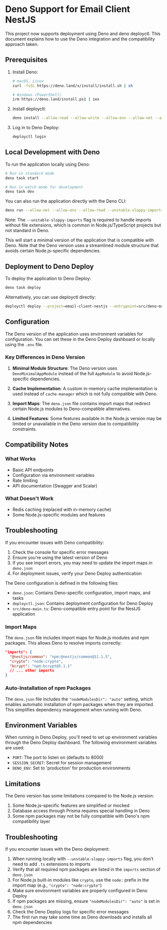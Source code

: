 # Deno Support for Email Client NestJS

This project now supports deployment using Deno and deno deployctl. This document explains how to use the Deno integration and the compatibility approach taken.

## Prerequisites

1. Install Deno:
   ```bash
   # macOS, Linux
   curl -fsSL https://deno.land/x/install/install.sh | sh
   
   # Windows (PowerShell)
   irm https://deno.land/install.ps1 | iex
   ```

2. Install deployctl:
   ```bash
   deno install --allow-read --allow-write --allow-env --allow-net --allow-run --no-check -r -f https://deno.land/x/deploy/deployctl.ts
   ```

3. Log in to Deno Deploy:
   ```bash
   deployctl login
   ```

## Local Development with Deno

To run the application locally using Deno:

```bash
# Run in standard mode
deno task start

# Run in watch mode for development
deno task dev
```

You can also run the application directly with the Deno CLI:

```bash
deno run --allow-net --allow-env --allow-read --unstable-sloppy-imports ./src/deno-main.ts
```

Note: The `--unstable-sloppy-imports` flag is required to handle imports without file extensions, which is common in Node.js/TypeScript projects but not standard in Deno.

This will start a minimal version of the application that is compatible with Deno. Note that the Deno version uses a streamlined module structure that avoids certain Node.js-specific dependencies.

## Deployment to Deno Deploy

To deploy the application to Deno Deploy:

```bash
deno task deploy
```

Alternatively, you can use deployctl directly:

```bash
deployctl deploy --project=email-client-nestjs --entrypoint=src/deno-main.ts
```

## Configuration

The Deno version of the application uses environment variables for configuration. You can set these in the Deno Deploy dashboard or locally using the `.env` file.

### Key Differences in Deno Version

1. **Minimal Module Structure**: The Deno version uses `DenoMinimalAppModule` instead of the full `AppModule` to avoid Node.js-specific dependencies.

2. **Cache Implementation**: A custom in-memory cache implementation is used instead of `cache-manager` which is not fully compatible with Deno.

3. **Import Maps**: The `deno.json` file contains import maps that redirect certain Node.js modules to Deno-compatible alternatives.

4. **Limited Features**: Some features available in the Node.js version may be limited or unavailable in the Deno version due to compatibility constraints.

## Compatibility Notes

### What Works
- Basic API endpoints
- Configuration via environment variables
- Rate limiting
- API documentation (Swagger and Scalar)

### What Doesn't Work
- Redis caching (replaced with in-memory cache)
- Some Node.js-specific modules and features

## Troubleshooting

If you encounter issues with Deno compatibility:

1. Check the console for specific error messages
2. Ensure you're using the latest version of Deno
3. If you see import errors, you may need to update the import maps in `deno.json`
4. For deployment issues, verify your Deno Deploy authentication

The Deno configuration is defined in the following files:

- `deno.json`: Contains Deno-specific configuration, import maps, and tasks
- `deployctl.json`: Contains deployment configuration for Deno Deploy
- `src/deno-main.ts`: Deno-compatible entry point for the NestJS application

### Import Maps

The `deno.json` file includes import maps for Node.js modules and npm packages. This allows Deno to resolve imports correctly:

```json
"imports": {
  "@nestjs/common": "npm:@nestjs/common@11.1.5",
  "crypto": "node:crypto",
  "bcrypt": "npm:bcrypt@5.1.1"
  // ... other imports
}
```

### Auto-Installation of npm Packages

The `deno.json` file includes the `"nodeModulesDir": "auto"` setting, which enables automatic installation of npm packages when they are imported. This simplifies dependency management when running with Deno.

## Environment Variables

When running in Deno Deploy, you'll need to set up environment variables through the Deno Deploy dashboard. The following environment variables are used:

- `PORT`: The port to listen on (defaults to 8000)
- `SESSION_SECRET`: Secret for session management
- `DENO_ENV`: Set to 'production' for production environments

## Limitations

The Deno version has some limitations compared to the Node.js version:

1. Some Node.js-specific features are simplified or mocked
2. Database access through Prisma requires special handling in Deno
3. Some npm packages may not be fully compatible with Deno's npm compatibility layer

## Troubleshooting

If you encounter issues with the Deno deployment:

1. When running locally with `--unstable-sloppy-imports` flag, you don't need to add `.ts` extensions to imports
2. Verify that all required npm packages are listed in the `imports` section of `deno.json`
3. For Node.js built-in modules like `crypto`, use the `node:` prefix in the import map (e.g., `"crypto": "node:crypto"`)
4. Make sure environment variables are properly configured in Deno Deploy
5. If npm packages are missing, ensure `"nodeModulesDir": "auto"` is set in `deno.json`
6. Check the Deno Deploy logs for specific error messages
7. The first run may take some time as Deno downloads and installs all npm dependencies
